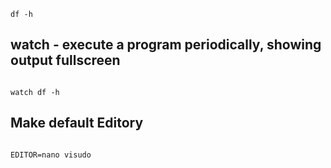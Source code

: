 ```
df -h
```


## watch - execute a program periodically, showing output fullscreen

```

watch df -h
```


## Make default Editory

```

EDITOR=nano visudo
```
